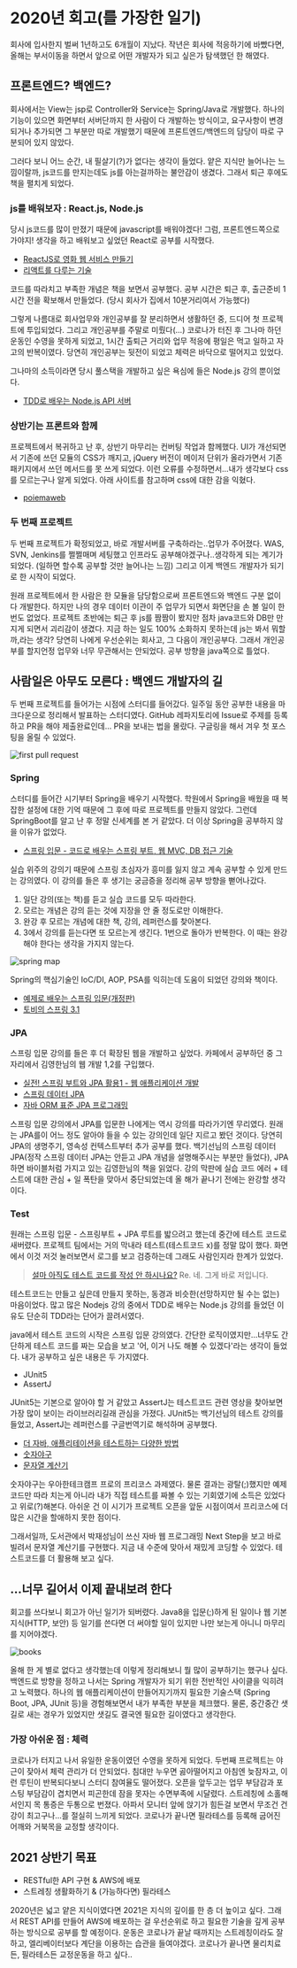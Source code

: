 # 2020년 회고(를 가장한 일기)

회사에 입사한지 벌써 1년하고도 6개월이 지났다. 작년은 회사에 적응하기에 바빴다면, 올해는 부서이동을 하면서 앞으로 어떤 개발자가 되고 싶은가 탐색했던 한 해였다.

## 프론트엔드? 백엔드?
회사에서는 View는 jsp로 Controller와 Service는 Spring/Java로 개발했다. 하나의 기능이 있으면 화면부터 서버단까지 한 사람이 다 개발하는 방식이고, 요구사항이 변경되거나 추가되면 그 부분만 따로 개발했기 때문에 프론트엔드/백엔드의 담당이 따로 구분되어 있지 않았다. 

그러다 보니 어느 순간, 내 필살기(?)가 없다는 생각이 들었다. 얕은 지식만 늘어나는 느낌이랄까, js코드를 만지는데도 js를 아는걸까하는 불안감이 생겼다. 그래서 퇴근 후에도 책을 펼치게 되었다.

### js를 배워보자 : React.js, Node.js
당시 js코드를 많이 만졌기 때문에 javascript를 배워야겠다! 그럼, 프론트엔드쪽으로 가야지! 생각을 하고 배워보고 싶었던 React로 공부를 시작했다. 

- [ReactJS로 영화 웹 서비스 만들기](https://nomadcoders.co/react-fundamentals)
- [리액트를 다루는 기술](https://book.naver.com/bookdb/book_detail.nhn?bid=15372757)

코드를 따라치고 부족한 개념은 책을 보면서 공부했다. 공부 시간은 퇴근 후, 출근준비 1시간 전을 확보해서 만들었다. (당시 회사가 집에서 10분거리여서 가능했다) 

그렇게 나름대로 회사업무와 개인공부를 잘 분리하면서 생활하던 중, 드디어 첫 프로젝트에 투입되었다. 그리고 개인공부를 주말로 미뤘다(...) 코로나가 터진 후 그나마 하던 운동인 수영을 못하게 되었고, 1시간 출퇴근 거리와 업무 적응에 평일은 먹고 일하고 자고의 반복이였다. 당연히 개인공부는 뒷전이 되었고 체력은 바닥으로 떨어지고 있었다. 

그나마의 소득이라면 당시 풀스택을 개발하고 싶은 욕심에 들은 Node.js 강의 뿐이었다.

- [TDD로 배우는 Node.js API 서버](https://www.inflearn.com/course/%ED%85%8C%EC%8A%A4%ED%8A%B8%EC%A3%BC%EB%8F%84%EA%B0%9C%EB%B0%9C-tdd-nodejs-api)


### 상반기는 프론트와 함께
프로젝트에서 복귀하고 난 후, 상반기 마무리는 컨버팅 작업과 함께했다. UI가 개선되면서 기존에 쓰던 모듈의 CSS가 깨지고, jQuery 버전이 메이저 단위가 올라가면서 기존 패키지에서 쓰던 메서드를 못 쓰게 되었다. 이런 오류를 수정하면서...내가 생각보다 css를 모르는구나 알게 되었다. 아래 사이트를 참고하며 css에 대한 감을 익혔다.

- [poiemaweb](https://poiemaweb.com/)

### 두 번째 프로젝트
두 번째 프로젝트가 확정되었고, 바로 개발서버를 구축하라는..업무가 주어졌다. WAS, SVN, Jenkins를 쩔쩔매며 세팅했고 인프라도 공부해야겠구나..생각하게 되는 계기가 되었다. (일하면 할수록 공부할 것만 늘어나는 느낌) 그리고 이게 백엔드 개발자가 되기로 한 시작이 되었다.

원래 프로젝트에서 한 사람은 한 모듈을 담당함으로써 프론트엔드와 백엔드 구분 없이 다 개발한다. 하지만 나의 경우 데이터 이관이 주 업무가 되면서 화면단을 손 볼 일이 한 번도 없었다. 프로젝트 초반에는 퇴근 후 js를 짬짬이 봤지만 점차 java코드와 DB만 만지게 되면서 괴리감이 생겼다. 지금 하는 일도 100% 소화하지 못하는데 js는 봐서 뭐할까,라는 생각? 당연히 나에게 우선순위는 회사고, 그 다음이 개인공부다. 그래서 개인공부를 할지언정 업무와 너무 무관해서는 안되었다. 공부 방향을 java쪽으로 틀었다.

## 사람일은 아무도 모른다 : 백엔드 개발자의 길
두 번째 프로젝트를 들어가는 시점에 스터디를 들어갔다. 일주일 동안 공부한 내용을 마크다운으로 정리해서 발표하는 스터디였다. GitHub 레파지토리에 Issue로 주제를 등록하고 PR을 해야 제출완료인데... PR을 보내는 법을 몰랐다. 구글링을 해서 겨우 첫 포스팅을 올릴 수 있었다.

![first pull request](./images/first_pull_request.PNG)

### Spring
스터디를 들어간 시기부터 Spring을 배우기 시작했다. 학원에서 Spring을 배웠을 때 복잡한 설정에 대한 기억 때문에 그 후에 따로 프로젝트를 만들지 않았다. 그런데 SpringBoot를 알고 난 후 정말 신세계를 본 거 같았다. 더 이상 Spring을 공부하지 않을 이유가 없었다. 

- [스프링 입문 - 코드로 배우는 스프링 부트, 웹 MVC, DB 접근 기술](https://www.inflearn.com/course/%EC%8A%A4%ED%94%84%EB%A7%81-%EC%9E%85%EB%AC%B8-%EC%8A%A4%ED%94%84%EB%A7%81%EB%B6%80%ED%8A%B8)

실습 위주의 강의기 때문에 스프링 초심자가 흥미를 잃지 않고 계속 공부할 수 있게 만드는 강의였다. 이 강의를 들은 후 생기는 궁금증을 정리해 공부 방향을 뻗어나갔다.

1. 일단 강의(또는 책)를 듣고 실습 코드를 모두 따라한다.
2. 모르는 개념은 강의 듣는 것에 지장을 안 줄 정도로만 이해한다.
3. 완강 후 모르는 개념에 대한 책, 강의, 레퍼런스를 찾아본다.
4. 3에서 강의를 듣는다면 또 모르는게 생긴다. 1번으로 돌아가 반복한다. 이 때는 완강해야 한다는 생각을 가지지 않는다.

![spring map](./images/spring_map.jpg)

Spring의 핵심기술인 IoC/DI, AOP, PSA를 익히는데 도움이 되었던 강의와 책이다.
- [예제로 배우는 스프링 입문(개정판)](https://www.inflearn.com/course/spring_revised_edition/dashboard)
- [토비의 스프링 3.1](https://book.naver.com/bookdb/book_detail.nhn?bid=7006516)


### JPA
스프링 입문 강의를 들은 후 더 확장된 웹을 개발하고 싶었다. 카페에서 공부하던 중 그 자리에서 김영한님의 웹 개발 1,2를 구입했다. 

- [실전! 스프링 부트와 JPA 활용1 - 웹 애플리케이션 개발](https://www.inflearn.com/course/%EC%8A%A4%ED%94%84%EB%A7%81%EB%B6%80%ED%8A%B8-JPA-%ED%99%9C%EC%9A%A9-1)
- [스프링 데이터 JPA](https://www.inflearn.com/course/%EC%8A%A4%ED%94%84%EB%A7%81-%EB%8D%B0%EC%9D%B4%ED%84%B0-jpa)
- [자바 ORM 표준 JPA 프로그래밍](https://book.naver.com/bookdb/book_detail.nhn?bid=9252528)

스프링 입문 강의에서 JPA를 입문한 나에게는 역시 강의를 따라가기엔 무리였다. 원래는 JPA를이 어느 정도 알아야 들을 수 있는 강의인데 일단 지르고 봤던 것이다. 당연히 JPA의 생명주기, 영속성 컨텍스트부터 추가 공부를 했다. 백기선님의 스프링 데이터 JPA(정작 스프링 데이터 JPA는 안듣고 JPA 개념을 설명해주시는 부분만 들었다), JPA하면 바이블처럼 가지고 있는 김영한님의 책을 읽었다. 강의 막판에 실습 코드 에러 + 테스트에 대한 관심 + 일 폭탄을 맞아서 중단되었는데 올 해가 끝나기 전에는 완강할 생각이다.

### Test
원래는 스프링 입문 - 스프링부트 + JPA 루트를 밟으려고 했는데 중간에 테스트 코드로 새버렸다. 프로젝트 팀에서는 거의 막내라 테스트(테스트코드 x)를 정말 많이 했다. 화면에서 이것 저것 눌러보면서 로그를 보고 검증하는데 그래도 사람인지라 한계가 있었다. 

> [설마 아직도 테스트 코드를 작성 안 하시나요?](https://medium.com/@ssowonny/%EC%84%A4%EB%A7%88-%EC%95%84%EC%A7%81%EB%8F%84-%ED%85%8C%EC%8A%A4%ED%8A%B8-%EC%BD%94%EB%93%9C%EB%A5%BC-%EC%9E%91%EC%84%B1-%EC%95%88-%ED%95%98%EC%8B%9C%EB%82%98%EC%9A%94-b54ec61ef91a)
> Re. 네. 그게 바로 저입니다.


테스트코드는 만들고 싶은데 만들지 못하는, 동경과 비슷한(선망하지만 될 수는 없는) 마음이었다. 많고 많은 Nodejs 강의 중에서 TDD로 배우는 Node.js 강의를 들었던 이유도 단순히 TDD라는 단어가 끌려서였다.

java에서 테스트 코드의 시작은 스프링 입문 강의였다. 간단한 로직이였지만...너무도 간단하게 테스트 코드를 짜는 모습을 보고 '어, 이거 나도 해볼 수 있겠다'라는 생각이 들었다. 내가 공부하고 싶은 내용은 두 가지였다.

- JUnit5
- AssertJ

JUnit5는 기본으로 알아야 할 거 같았고 AssertJ는 테스트코드 관련 영상을 찾아보면 가장 많이 보이는 라이브러리길래 관심을 가졌다. JUnit5는 백기선님의 테스트 강의를 들었고, AssertJ는 레퍼런스를 구글번역기로 해석하며 공부했다. 

- [더 자바, 애플리테이션을 테스트하는 다양한 방법](https://www.inflearn.com/course/the-java-application-test)
- [숫자야구](https://github.com/next-step/java-baseball)
- [문자열 계산기](http://www.yes24.com/Product/Goods/31869154)

숫자야구는 우아한테크캠프 프로의 프리코스 과제였다. 물론 결과는 광탈(;)했지만 예제 코드만 따라 치는게 아니라 내가 직접 테스트를 짜볼 수 있는 기회였기에 소득은 있었다고 위로(?)해본다. 아쉬운 건 이 시기가 프로젝트 오픈을 앞둔 시점이여서 프리코스에 더 많은 시간을 할애하지 못한 점이다. 

그래서일까, 도서관에서 박재성님이 쓰신 자바 웹 프로그래밍 Next Step을 보고 바로 빌려서 문자열 계산기를 구현했다. 지금 내 수준에 맞아서 재밌게 코딩할 수 있었다. 테스트코드를 더 활용해 보고 싶다.

## ...너무 길어서 이제 끝내보려 한다
회고를 쓰다보니 회고가 아닌 일기가 되버렸다. Java8을 입문(;)하게 된 일이나 웹 기본지식(HTTP, 보안) 등 일기를 쓴다면 더 써야할 일이 있지만 나만 보는게 아니니 마무리를 지어야겠다.

![books](./images/books.jpg)

올해 한 게 별로 없다고 생각했는데 이렇게 정리해보니 뭘 많이 공부하기는 했구나 싶다. 백엔드로 방향을 정하고 나서는 Spring 개발자가 되기 위한 전반적인 사이클을 익히려고 노력했다. 하나의 웹 애플리케이션이 만들어지기까지 필요한 기술스택 (Spring Boot, JPA, JUnit 등)을 경험해보면서 내가 부족한 부분을 체크했다. 물론, 중간중간 샛길로 새는 경우가 있었지만 샛길도 결국엔 필요한 길이였다고 생각한다. 

### 가장 아쉬운 점 : 체력
코로나가 터지고 나서 유일한 운동이였던 수영을 못하게 되었다. 두번째 프로젝트는 야근이 잦아서 체력 관리가 더 안되었다. 침대만 누우면 곯아떨어지고 아침엔 늦잠자고, 이런 루틴이 반복되다보니 스터디 참여율도 떨어졌다. 오픈을 앞두고는 업무 부담감과 포스팅 부담감이 겹치면서 피곤한데 잠을 못자는 수면부족에 시달렸다. 스트레칭에 소홀해서인지 목 통증은 두통으로 번졌다. 아파서 모니터 앞에 앉기가 힘든걸 보면서 무조건 건강이 최고구나...를 절실히 느끼게 되었다. 코로나가 끝나면 필라테스를 등록해 굽어진 어깨와 거북목을 교정할 생각이다.

## 2021 상반기 목표
- RESTful한 API 구현 & AWS에 배포
- 스트레칭 생활화하기 & (가능하다면) 필라테스

2020년은 넓고 얕은 지식이였다면 2021은 지식의 깊이를 한 층 더 높이고 싶다. 그래서 REST API를 만들어 AWS에 배포하는 걸 우선순위로 하고 필요한 기술을 깊게 공부하는 방식으로 공부를 할 예정이다. 운동은 코로나가 끝날 때까지는 스트레칭이라도 잘하고, 엘리베이터보다 계단을 이용하는 습관을 들여야겠다. 코로나가 끝나면 물리치료든, 필라테스든 교정운동을 하고 싶다..







